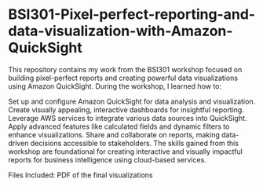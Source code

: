   # BSI301-Pixel-perfect-reporting-and-data-visualization-with-Amazon-QuickSight
This repository contains my work from the BSI301 workshop focused on building pixel-perfect reports and creating powerful data visualizations using Amazon QuickSight. During the workshop, I learned how to:

Set up and configure Amazon QuickSight for data analysis and visualization.
Create visually appealing, interactive dashboards for insightful reporting.
Leverage AWS services to integrate various data sources into QuickSight.
Apply advanced features like calculated fields and dynamic filters to enhance visualizations.
Share and collaborate on reports, making data-driven decisions accessible to stakeholders.
The skills gained from this workshop are foundational for creating interactive and visually impactful reports for business intelligence using cloud-based services.

Files Included:
PDF of the final visualizations


